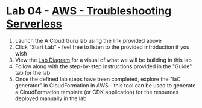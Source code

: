# Lab 04 - [AWS - Troubleshooting Serverless](https://learn.acloud.guru/handson/b5512e9f-29eb-46da-a9c2-66d1ffc0fe78)

1. Launch the A Cloud Guru lab using the link provided above
1. Click "Start Lab" - feel free to listen to the provided introduction if you wish
1. View the [Lab Diagram](https://labkeep-assets-production.s3.amazonaws.com/xs30uhsjbd0sij3lt5g4z7ipc1yo?response-content-disposition=inline%3B%20filename%3D%22BUILDING_AND_TROUBLESHOOTING_A_SERVERLESS_WEB_APPLICATION_LAB_DIAGRAM.001.png%22%3B%20filename%2A%3DUTF-8%27%27BUILDING_AND_TROUBLESHOOTING_A_SERVERLESS_WEB_APPLICATION_LAB_DIAGRAM.001.png&response-content-type=image%2Fpng&X-Amz-Algorithm=AWS4-HMAC-SHA256&X-Amz-Credential=ASIAVKPCGNLN5YZ3ANJK%2F20240922%2Fus-east-1%2Fs3%2Faws4_request&X-Amz-Date=20240922T020530Z&X-Amz-Expires=7862&X-Amz-Security-Token=IQoJb3JpZ2luX2VjEF8aCXVzLWVhc3QtMSJIMEYCIQCgO3r9AHJ62bAiLH7ZewPS9S7k3d9NoXyqts83ONCDXgIhAIsXgc4J1vYgYXDEJQkoyg9onD4Vv0asSY8O7c07y4ZGKowECJf%2F%2F%2F%2F%2F%2F%2F%2F%2F%2FwEQAxoMMzY2MDgzNDY3OTk1Igwf7czuQz%2F0%2FL7m0%2Foq4AMxv%2BmeJHYTh17ey3hONkIBdMSg%2F9KVdgrEDy0NVzGkQ2NTbysbvCX4RgZgw8R%2FwzosiM2qYGBUP5Zk6YV%2FdOXpjJ467r5ajPjteE44mj1a3r6Aocx%2B1ocWWHs%2F%2B8gpJ%2BkxMtl3FL0DsoQCrEdF2PMkCIiCIjYOicvh0fK1%2BB6eP6WEqlTD3E0aeMyC%2BP3VuSsytbv2nGCvcIHT0IC55ZaCm4NLsgP7xE75eXI1F2N3ird0DVam1nuHmfMWWDdjwXryCB0bDTa%2BHE4MTOT8TvBbFrk6qDzNt0Yjj4g5CgHhn3kj8mIwCJcMbCNJ6UPv21X%2FPpPZ2g%2BNKslnnF3E%2FhzKLForaX50zHbUtcxph2K4Kc9U9sE1R%2BGdpAve6q51tQ94fYAd0rUQvt0%2FN6K0uiXHC3H0ZJhjeuXQ7mzC9%2B0epglOQWmjRI7g9nVwP5AA8GNE3hj6gPIx4PWP1rE5ijrHuUAAbQw5wdSpZ%2FUG0a2fOrn6tDa1OnFVtECaGiqCZqSf8QymFDYDsBdHb9F3x5K81EG5fO3zMqSOAld41sO4frhd9TuYbPERgdKyiEWVqIQ5NaDv%2FpbEBXCXrHrOLM22uYKoTuDlHB9iTq%2Ft3NX6EZYF8xpgSGn7E3W6TwxOn7swwIu9twY6pAHp2MxUZTUiVxW%2FkQqfApC%2FNlp2rzRcqO7Y2grdxtEG3nSnqqZ6LBkLUS8HajmrsEtNs3KDbTdHqLn%2F%2FV56d949EWnDy8eTuWalbOKtiT9Wgi7fQfNP2IT%2FuRPDimIGaHxjMur79QT%2FsUkFJOGZTFoBBkQZ4fkR8nTWQ9w1VqS%2Bog1g7bFBTAhjZd4b3iIs6dCh1oTH9BhX6FuBgH7kj4sWc6bAYg%3D%3D&X-Amz-SignedHeaders=host&X-Amz-Signature=98bd98a54c1b174e6a6fb2d78295a20ea269ac58a3416cb046c4542e72018f0f) for a visual of what we will be building in this lab
1. Follow along with the step-by-step instructions provided in the "Guide" tab for the lab
1. Once the defined lab steps have been completed, explore the "IaC generator" in CloudFormation in AWS - this tool can be used to generate a CloudFormation template (or CDK application) for the resources deployed manually in the lab
